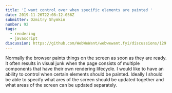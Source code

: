 ```yaml
---
title: 'I want control over when specific elements are painted '
date: 2019-11-26T22:08:12.036Z
submitter: Dzmitry Shymkin
number: 92
tags:
  - rendering
  - javascript
discussion: https://github.com/WebWeWant/webwewant.fyi/discussions/129
---
```

Normally the browser paints things on the screen as soon as they are ready. It often results in visual junk when the page consists of multiple components that have their own rendering lifecycle. I would like to have an ability to control when certain elements should be painted. Ideally I should be able to specify what ares of the screen should be updated together and what areas of the screen can be updated separately.
